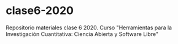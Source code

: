 # clase6-2020
Repositorio materiales clase 6 2020. Curso "Herramientas para la Investigación Cuantitativa: Ciencia Abierta y Software Libre"
